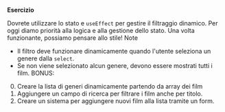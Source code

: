 **Esercizio**

Dovrete utilizzare lo stato e `useEffect` per gestire il filtraggio dinamico.
Per oggi diamo priorità alla logica e alla gestione dello stato. Una volta funzionante, possiamo pensare allo stile!
Note
- Il filtro deve funzionare dinamicamente quando l'utente seleziona un genere dalla `select`.
- Se non viene selezionato alcun genere, devono essere mostrati tutti i film.
BONUS:
0. Creare la lista di generi dinamicamente partendo da array dei film
1. Aggiungere un campo di ricerca per filtrare i film anche per titolo.
2. Creare un sistema per aggiungere nuovi film alla lista tramite un form.